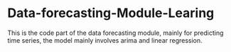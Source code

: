 # Data-forecasting-Module-Learing
This is the code part of the data forecasting module, mainly for predicting time series, the model mainly involves arima and linear regression.
